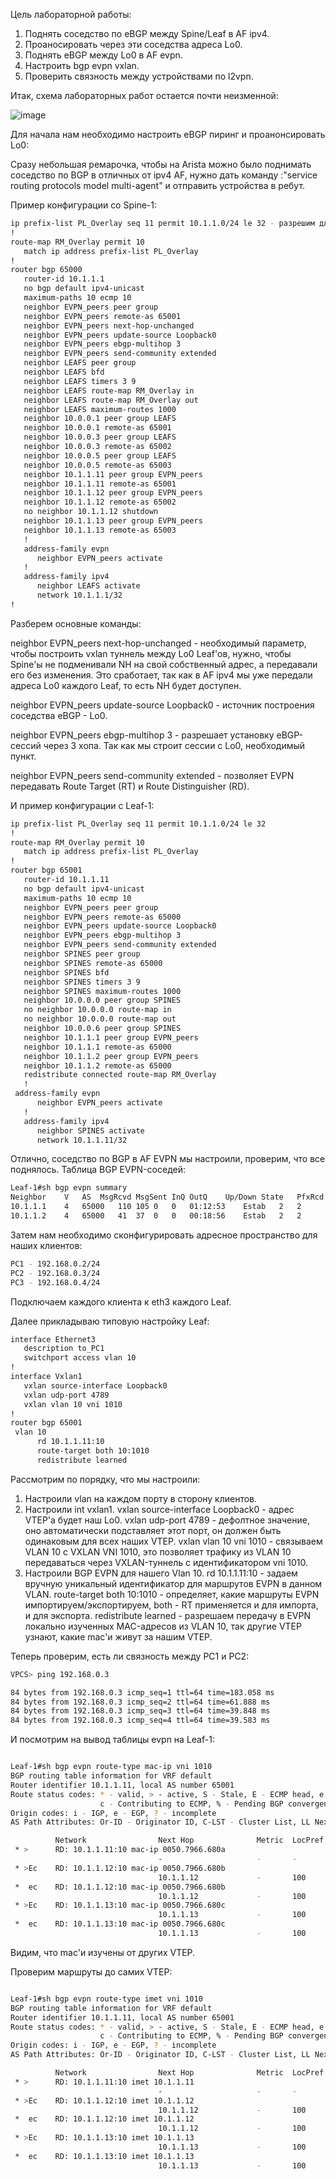 Цель лабораторной работы:
1. Поднять соседство по eBGP между Spine/Leaf в AF ipv4.
2. Проаносировать через эти соседства адреса Lo0.
3. Поднять eBGP между Lo0 в AF evpn.
4. Настроить bgp evpn vxlan.
5. Проверить связность между устройствами по l2vpn.

Итак, схема лабораторных работ остается почти неизменной:

![image](https://github.com/user-attachments/assets/4dd96df8-f779-45a2-a29f-4d66149a5157)

Для начала нам необходимо настроить eBGP пиринг и проанонсировать Lo0:

Сразу небольшая ремарочка, чтобы на Arista можно было поднимать соседство по BGP в отличных от ipv4 AF, нужно дать команду :"service routing protocols model multi-agent" и отправить устройства в ребут.

Пример конфигурации со Spine-1:

```bash
ip prefix-list PL_Overlay seq 11 permit 10.1.1.0/24 le 32 - разрешим для удобства тестирования всю /24 подсеть.
!
route-map RM_Overlay permit 10
   match ip address prefix-list PL_Overlay 
!
router bgp 65000
   router-id 10.1.1.1
   no bgp default ipv4-unicast
   maximum-paths 10 ecmp 10
   neighbor EVPN_peers peer group 
   neighbor EVPN_peers remote-as 65001
   neighbor EVPN_peers next-hop-unchanged 
   neighbor EVPN_peers update-source Loopback0
   neighbor EVPN_peers ebgp-multihop 3
   neighbor EVPN_peers send-community extended
   neighbor LEAFS peer group
   neighbor LEAFS bfd
   neighbor LEAFS timers 3 9
   neighbor LEAFS route-map RM_Overlay in
   neighbor LEAFS route-map RM_Overlay out
   neighbor LEAFS maximum-routes 1000
   neighbor 10.0.0.1 peer group LEAFS
   neighbor 10.0.0.1 remote-as 65001
   neighbor 10.0.0.3 peer group LEAFS
   neighbor 10.0.0.3 remote-as 65002
   neighbor 10.0.0.5 peer group LEAFS
   neighbor 10.0.0.5 remote-as 65003
   neighbor 10.1.1.11 peer group EVPN_peers
   neighbor 10.1.1.11 remote-as 65001
   neighbor 10.1.1.12 peer group EVPN_peers
   neighbor 10.1.1.12 remote-as 65002
   no neighbor 10.1.1.12 shutdown
   neighbor 10.1.1.13 peer group EVPN_peers
   neighbor 10.1.1.13 remote-as 65003
   !
   address-family evpn
      neighbor EVPN_peers activate
   !
   address-family ipv4
      neighbor LEAFS activate
      network 10.1.1.1/32
!

```

Разберем основные команды:

neighbor EVPN_peers next-hop-unchanged - необходимый параметр, чтобы построить vxlan туннель между Lo0 Leaf'ов, нужно, чтобы Spine'ы не подменивали NH на свой собственный адрес, а передавали его без изменения. Это сработает, так как в AF ipv4 мы уже передали адреса Lo0 каждого Leaf, то есть NH будет доступен.

neighbor EVPN_peers update-source Loopback0 - источник построения соседства eBGP - Lo0.

neighbor EVPN_peers ebgp-multihop 3 - разрешает установку eBGP-сессий через 3 хопа. Так как мы строит сессии с Lo0, необходимый пункт.

neighbor EVPN_peers send-community extended - позволяет EVPN передавать Route Target (RT) и Route Distinguisher (RD).

И пример конфигурации с Leaf-1:

```bash
ip prefix-list PL_Overlay seq 11 permit 10.1.1.0/24 le 32
!
route-map RM_Overlay permit 10
   match ip address prefix-list PL_Overlay
!
router bgp 65001
   router-id 10.1.1.11
   no bgp default ipv4-unicast
   maximum-paths 10 ecmp 10
   neighbor EVPN_peers peer group
   neighbor EVPN_peers remote-as 65000
   neighbor EVPN_peers update-source Loopback0
   neighbor EVPN_peers ebgp-multihop 3
   neighbor EVPN_peers send-community extended
   neighbor SPINES peer group
   neighbor SPINES remote-as 65000
   neighbor SPINES bfd
   neighbor SPINES timers 3 9
   neighbor SPINES maximum-routes 1000
   neighbor 10.0.0.0 peer group SPINES
   no neighbor 10.0.0.0 route-map in
   no neighbor 10.0.0.0 route-map out
   neighbor 10.0.0.6 peer group SPINES
   neighbor 10.1.1.1 peer group EVPN_peers
   neighbor 10.1.1.1 remote-as 65000
   neighbor 10.1.1.2 peer group EVPN_peers
   neighbor 10.1.1.2 remote-as 65000
   redistribute connected route-map RM_Overlay
   !
 address-family evpn
      neighbor EVPN_peers activate
   !
   address-family ipv4
      neighbor SPINES activate
      network 10.1.1.11/32

```

Отлично, соседство по BGP в AF EVPN мы настроили, проверим, что все поднялось.
Таблица BGP EVPN-соседей:
```bash
Leaf-1#sh bgp evpn summary
Neighbor	V	AS	MsgRcvd	MsgSent	InQ	OutQ	Up/Down	State	PfxRcd	PfxAcc
10.1.1.1	4	65000	110	105	0	0	01:12:53	Estab	2	2
10.1.1.2	4	65000	41	37	0	0	00:18:56	Estab	2	2
```

Затем нам необходимо сконфигурировать адресное пространство для наших клиентов:
```bash
PC1 - 192.168.0.2/24
PC2 - 192.168.0.3/24
PC3 - 192.168.0.4/24
```
Подключаем каждого клиента к eth3 каждого Leaf.

Далее прикладываю типовую настройку Leaf:
```bash
interface Ethernet3
   description to_PC1
   switchport access vlan 10
!
interface Vxlan1
   vxlan source-interface Loopback0
   vxlan udp-port 4789
   vxlan vlan 10 vni 1010
!
router bgp 65001
 vlan 10
      rd 10.1.1.11:10
      route-target both 10:1010
      redistribute learned
```
Рассмотрим по порядку, что мы настроили:
1. Настроили vlan на каждом порту в сторону клиентов.
2. Настроили int vxlan1.
vxlan source-interface Loopback0 - адрес VTEP'а будет наш Lo0.
vxlan udp-port 4789 - дефолтное значение, оно автоматически подставляет этот порт, он должен быть одинаковым для всех наших VTEP.
vxlan vlan 10 vni 1010 - связываем VLAN 10 с VXLAN VNI 1010, это позволяет трафику из VLAN 10 передаваться через VXLAN-туннель с идентификатором vni 1010.
3. Настроили BGP EVPN для нашего Vlan 10.
rd 10.1.1.11:10 - задаем вручную уникальный идентификатор для маршрутов EVPN в данном VLAN.
route-target both 10:1010 - определяет, какие маршруты EVPN импортируем/экспортируем, both - RT применяется и для импорта, и для экспорта.
redistribute learned - разрешаем передачу в EVPN локально изученных MAC-адресов из VLAN 10, так другие VTEP узнают, какие mac'и живут за нашим VTEP.

Теперь проверим, есть ли связность между PC1 и PC2:
```bash
VPCS> ping 192.168.0.3

84 bytes from 192.168.0.3 icmp_seq=1 ttl=64 time=183.058 ms
84 bytes from 192.168.0.3 icmp_seq=2 ttl=64 time=61.888 ms
84 bytes from 192.168.0.3 icmp_seq=3 ttl=64 time=39.848 ms
84 bytes from 192.168.0.3 icmp_seq=4 ttl=64 time=39.583 ms
```
И посмотрим на вывод таблицы evpn на Leaf-1:
```bash

Leaf-1#sh bgp evpn route-type mac-ip vni 1010
BGP routing table information for VRF default
Router identifier 10.1.1.11, local AS number 65001
Route status codes: * - valid, > - active, S - Stale, E - ECMP head, e - ECMP
                    c - Contributing to ECMP, % - Pending BGP convergence
Origin codes: i - IGP, e - EGP, ? - incomplete
AS Path Attributes: Or-ID - Originator ID, C-LST - Cluster List, LL Nexthop - Link Local Nexthop

          Network                Next Hop              Metric  LocPref Weight  Path
 * >      RD: 10.1.1.11:10 mac-ip 0050.7966.680a
                                 -                     -       -       0       i
 * >Ec    RD: 10.1.1.12:10 mac-ip 0050.7966.680b
                                 10.1.1.12             -       100     0       65000 65002 i
 *  ec    RD: 10.1.1.12:10 mac-ip 0050.7966.680b
                                 10.1.1.12             -       100     0       65000 65002 i
 * >Ec    RD: 10.1.1.13:10 mac-ip 0050.7966.680c
                                 10.1.1.13             -       100     0       65000 65003 i
 *  ec    RD: 10.1.1.13:10 mac-ip 0050.7966.680c
                                 10.1.1.13             -       100     0       65000 65003 i
```

Видим, что mac'и изучены от других VTEP.


Проверим маршруты до самих VTEP:

```bash

Leaf-1#sh bgp evpn route-type imet vni 1010
BGP routing table information for VRF default
Router identifier 10.1.1.11, local AS number 65001
Route status codes: * - valid, > - active, S - Stale, E - ECMP head, e - ECMP
                    c - Contributing to ECMP, % - Pending BGP convergence
Origin codes: i - IGP, e - EGP, ? - incomplete
AS Path Attributes: Or-ID - Originator ID, C-LST - Cluster List, LL Nexthop - Link Local Nexthop

          Network                Next Hop              Metric  LocPref Weight  Path
 * >      RD: 10.1.1.11:10 imet 10.1.1.11
                                 -                     -       -       0       i
 * >Ec    RD: 10.1.1.12:10 imet 10.1.1.12
                                 10.1.1.12             -       100     0       65000 65002 i
 *  ec    RD: 10.1.1.12:10 imet 10.1.1.12
                                 10.1.1.12             -       100     0       65000 65002 i
 * >Ec    RD: 10.1.1.13:10 imet 10.1.1.13
                                 10.1.1.13             -       100     0       65000 65003 i
 *  ec    RD: 10.1.1.13:10 imet 10.1.1.13
                                 10.1.1.13             -       100     0       65000 65003 i
```
 




